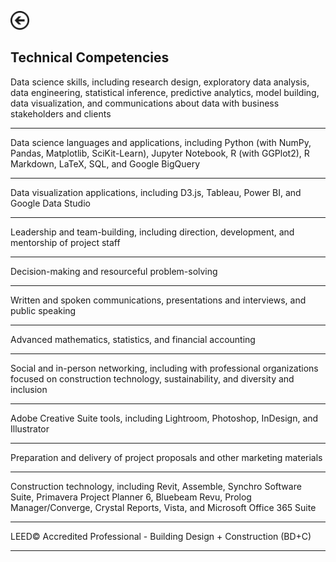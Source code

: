 [<img src="images/arrow_back.png?raw=true" width="30"/>](/index)

## Technical Competencies

Data science skills, including research design, exploratory data analysis, data engineering, statistical inference, predictive analytics, model building, data visualization, and communications about data with business stakeholders and clients

---
Data science languages and applications, including Python (with NumPy, Pandas, Matplotlib, SciKit-Learn), Jupyter Notebook, R (with GGPlot2), R Markdown, LaTeX, SQL, and Google BigQuery

---
Data visualization applications, including D3.js, Tableau, Power BI, and Google Data Studio

---
Leadership and team-building, including direction, development, and mentorship of project staff

---
Decision-making and resourceful problem-solving

---
Written and spoken communications, presentations and interviews, and public speaking

---
Advanced mathematics, statistics, and financial accounting

---
Social and in-person networking, including with professional organizations focused on construction technology, sustainability, and diversity and inclusion

---
Adobe Creative Suite tools, including Lightroom, Photoshop, InDesign, and Illustrator

---
Preparation and delivery of project proposals and other marketing materials

---
Construction technology, including Revit, Assemble, Synchro Software Suite, Primavera Project Planner 6, Bluebeam Revu, Prolog Manager/Converge, Crystal Reports, Vista, and Microsoft Office 365 Suite

---
LEED© Accredited Professional - Building Design + Construction (BD+C)

---

